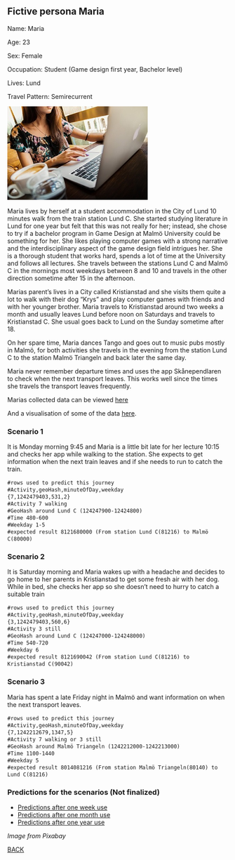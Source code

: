 ## Fictive persona Maria
Name: Maria

Age: 23

Sex: Female

Occupation: Student (Game design first year, Bachelor level)

Lives: Lund

Travel Pattern: Semirecurrent

![Maria](https://github.com/k3larra/commuter/raw/master/images/Maria321.jpg)

Maria lives by herself at a student accommodation in the City of Lund 10 minutes walk from the train station Lund C. She started studying literature in Lund for one year but felt that this was not really for her; instead, she chose to try if a bachelor program in Game Design at Malmö University could be something for her. She likes playing computer games with a strong narrative and the interdisciplinary aspect of the game design field intrigues her.  She is a thorough student that works hard, spends a lot of time at the University and follows all lectures.  She travels between the stations Lund C and Malmö C in the mornings most weekdays between 8 and 10 and travels in the other direction sometime after 15 in the afternoon.

Marias parent’s lives in a City called Kristianstad and she visits them quite a lot to walk with their dog “Krys” and play computer games with friends and with her younger brother.  Maria travels to Kristianstad around two weeks a month and usually leaves Lund before noon on Saturdays and travels to Kristianstad C. She usual goes back to Lund on the Sunday sometime after 18.

On her spare time, Maria dances Tango and goes out to music pubs mostly in Malmö, for both activities she travels in the evening from the station Lund C to the station Malmö Triangeln and back later the same day.

Maria never remember departure times and uses the app Skånependlaren to check when the next transport leaves. This works well since the times she travels the transport leaves frequently.

Marias collected data can be viewed [here](data/tnK534JMwwfhvUEycn69HPbhqkt2.csv)

And a visualisation of some of the data [here](Maria_dataview.ipynb).

### Scenario 1
It is Monday morning 9:45 and Maria is a little bit late for her lecture 10:15 and checks her app while walking to the station. She expects to get information when the next train leaves and if she needs to run to catch the train.

```
#rows used to predict this journey
#Activity,geoHash,minuteOfDay,weekday
{7,1242479403,531,2}
#Activity 7 walking
#GeoHash around Lund C (124247900-12424800)
#Time 480-600
#Weekday 1-5
#expected result 8121680000 (From station Lund C(81216) to Malmö C(80000)
```

### Scenario 2
It is Saturday morning and Maria wakes up with a headache and decides to go home to her parents in Kristianstad to get some fresh air with her dog. While in bed, she checks her app so she doesn’t need to hurry to catch a suitable train
```
#rows used to predict this journey
#Activity,geoHash,minuteOfDay,weekday
{3,1242479403,560,6}
#Activity 3 still
#GeoHash around Lund C (124247000-124248000)
#Time 540-720
#Weekday 6
#expected result 8121690042 (From station Lund C(81216) to Kristianstad C(90042)
```
### Scenario 3
Maria has spent a late Friday night in Malmö and want information on when the next transport leaves.

```
#rows used to predict this journey
#Activity,geoHash,minuteOfDay,weekday
{7,1242212679,1347,5}
#Activity 7 walking or 3 still
#GeoHash around Malmö Triangeln (1242212000-1242213000)
#Time 1100-1440
#Weekday 5
#expected result 8014081216 (From station Malmö Triangeln(80140) to Lund C(81216)
```

### Predictions for the scenarios (Not finalized)
* [Predictions after one week use](Maria_week.ipynb)
* [Predictions after one month use](Maria_month.ipynb)
* [Predictions after one year use](Maria_year.ipynb)

*Image from Pixabay*

[BACK](README.md)
